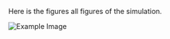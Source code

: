 Here is the figures all figures of the simulation.

![Example Image]([Final_Projects_data/Alanin-dipeptide-cartoon-3d-diagram.png](https://github.com/Shachi3141/MD25_course_codes/blob/main/Final_Projects_data/Alanin-dipeptide-cartoon-3d-diagram.png))
